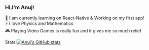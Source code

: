 ### Hi,I'm Anuj!

💭 I am currently learning on React-Native & Working on my first app!</br>
⚡ I love Physics and Mathematics</br>
🎮 Playing Video Games is really fun and it gives me so much relief</br>

Stats
[![Anuj's GitHub stats](https://github-readme-stats.vercel.app/api?username=itsmeanuj311&show_icons=true&theme=radical)](https://github.com/anuraghazra/github-readme-stats)
